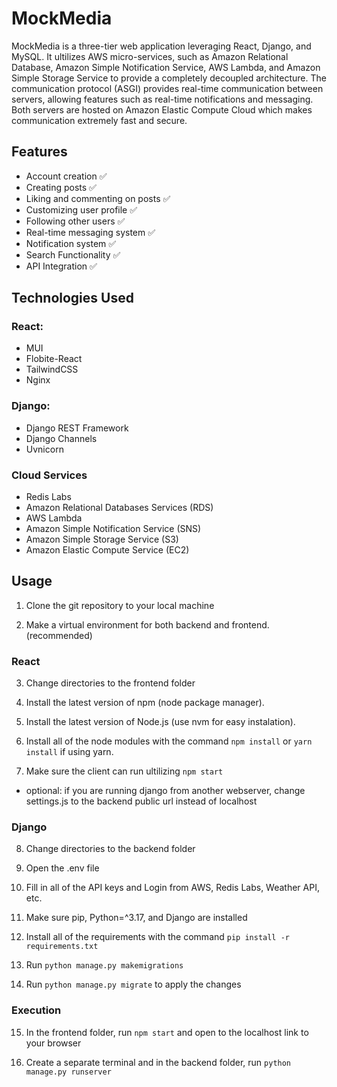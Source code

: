 # MockMedia

MockMedia is a three-tier web application leveraging React, Django, and MySQL. It ultilizes AWS micro-services, such as Amazon Relational Database, Amazon Simple Notification Service, AWS Lambda, and Amazon Simple Storage Service to provide a completely decoupled architecture. The communication protocol (ASGI) provides real-time communication between servers, allowing features such as real-time notifications and messaging. Both servers are hosted on Amazon Elastic Compute Cloud which makes communication extremely fast and secure.

## Features

- Account creation ✅️
- Creating posts ✅️
- Liking and commenting on posts ✅️
- Customizing user profile ✅️
- Following other users ✅️
- Real-time messaging system ✅️
- Notification system ✅
- Search Functionality ✅
- API Integration ✅

## Technologies Used

### React:

- MUI
- Flobite-React
- TailwindCSS
- Nginx

### Django:

- Django REST Framework
- Django Channels
- Uvnicorn

### Cloud Services

- Redis Labs
- Amazon Relational Databases Services (RDS)
- AWS Lambda
- Amazon Simple Notification Service (SNS)
- Amazon Simple Storage Service (S3)
- Amazon Elastic Compute Service (EC2)

## Usage

1. Clone the git repository to your local machine

2. Make a virtual environment for both backend and frontend.(recommended)

### React

3. Change directories to the frontend folder

4. Install the latest version of npm (node package manager).

5. Install the latest version of Node.js (use nvm for easy instalation).

6. Install all of the node modules with the command ```npm install``` or ```yarn install``` if using yarn.

7. Make sure the client can run ultilizing ```npm start```

- optional: if you are running django from another webserver, change settings.js to the backend public url instead of localhost

### Django

8. Change directories to the backend folder

9. Open the .env file

10. Fill in all of the API keys and Login from AWS, Redis Labs, Weather API, etc.

11. Make sure pip, Python=^3.17, and Django are installed

12. Install all of the requirements with the command ```pip install -r requirements.txt```

13. Run ```python manage.py makemigrations```

14. Run ```python manage.py migrate``` to apply the changes

### Execution

15. In the frontend folder, run ```npm start``` and open to the localhost link to your browser

16. Create a separate terminal and
in the backend folder, run ```python manage.py runserver```